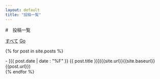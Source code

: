 ```yaml
---
layout: default
title: "投稿一覧"
---
```


#　投稿一覧


<div class="tab">
  <a href="{{ page.url }}#all" class="tablinks">すべて</a>
  <a href="{{ page.url }}#go" class="tablinks">Go</a>
  <!-- 他のカテゴリのリンクも追加 -->
</div>

{% for post in site.posts %}
  <div id="{{ post.category }}" class="post">
    - [{{ post.date | date : "%F" }}  {{ post.title }}]({{site.url}}{{site.baseurl}}{{post.url}})
  </div>
{% endfor %}
